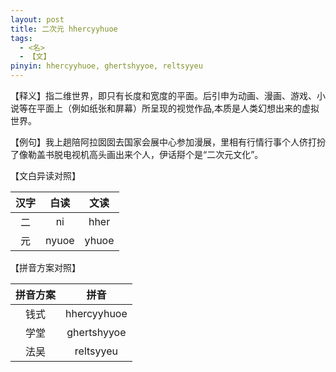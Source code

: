```yaml
---
layout: post
title: 二次元 hhercyyhuoe
tags:
  - <名>
  - 【文】
pinyin: hhercyyhuoe, ghertshyyoe, reltsyyeu
---
```


【释义】指二维世界，即只有长度和宽度的平面。后引申为动画、漫画、游戏、小说等在平面上（例如纸张和屏幕）所呈现的视觉作品,本质是人类幻想出来的虚拟世界。                                

【例句】我上趟陪阿拉囡囡去国家会展中心参加漫展，里相有行情行事个人侪打扮了像勒盖书脱电视机高头画出来个人，伊话搿个是“二次元文化”。                         

【文白异读对照】                

| 汉字 | 白读 | 文读 |        
| :---: | :---: | :---: |           
| 二 | ni | hher |        
| 元 | nyuoe | yhuoe |        

【拼音方案对照】          

| 拼音方案 | 拼音 |             
| :---: | :---: |                 
| 钱式 | hhercyyhuoe |                 
| 学堂 | ghertshyyoe |                 
| 法吴 | reltsyyeu |                 
